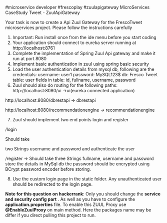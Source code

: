 #microservice developer #frescoplay #zuulapigateway
MicroServices CaseStudy Tweet - ZuulApiGateway

Your task is now to create a Api Zuul Gateway for the FrescoTweet microservices project.
Please follow the instructions carefully
1. Important: Run install once from the ide menu before you start coding
2. Your application should connect to eureka server running at http://localhost:8761
3. Complete the implementation of Spring Zuul Api gateway and make it run at port 8080
4. Implement basic authentication in zuul using spring basic security
5. Load the user authentication details from mysql db, following are the credentials:
username: user1
password: MySQL123$
db: Fresco Tweet
table: user
fields in table: id, fullname, username, password
6. Zuul should also do routing for the following
paths:
http://localhost:8080/ui      ->ui(eureka connected application)

http://localhost:8080/dbrestapi     ->   dbrestapi

http://localhost:8080/recommendationengine        ->  recommendationengine

7. Zuul should implement two end points login and register

/login

Should take

two Strings username and password and authenticate the user

/register -> Should take three Strings fullname, username and password store the details in MySql db the password should be encrypted using BCrypt password encoder before storing.

8. Use the custom login page in the static folder. Any unauthenticated user should be redirected to the login page.


**Note for this question on hackerrank**: Only you should change the **service and security config part** . As well as you have to configure the **application.properties** file. To enable this ZUUL Proxy use **@EnableZuulProxy** 
on main method. Here the packages name may be differ if you direct pulling this project to run.
